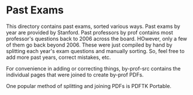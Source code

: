 # Past Exams
This directory contains past exams, sorted various ways. Past exams by year are provided by Stanford. Past professors by prof contains most professor's questions back to 2006 across the board. HOwever, only a few of them go back beyond 2006. These were just compiled by hand by splitting each year's exam questions and manually sorting. So, feel free to add more past years, correct mistakes, etc.

For convenience in adding or correcting things, by-prof-src contains the individual pages that were joined to create by-prof PDFs.

One popular method of splitting and joining PDFs is PDFTK Portable.
